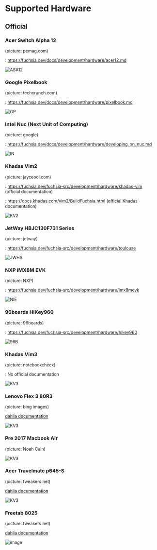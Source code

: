 # Supported Hardware

## Official 

### Acer Switch Alpha 12

(picture: pcmag.com)

: https://fuchsia.dev/docs/development/hardware/acer12.md

![ASA12](https://github.com/dahlia-os/Icons/blob/master/Computers/432005-acer-switch-alpha-12.jpg)

### Google Pixelbook

(picture: techcrunch.com)

: https://fuchsia.dev/docs/development/hardware/pixelbook.md

![GP](https://github.com/dahlia-os/Icons/blob/master/Computers/dscf2979.jpg)

### Intel Nuc (Next Unit of Computing)

(picture: google)

: https://fuchsia.dev/docs/development/hardware/developing_on_nuc.md

![IN](https://github.com/dahlia-os/Icons/blob/master/Computers/nuc_fuchsia.jpg)

### Khadas Vim2

(picture: jayceooi.com)

: https://fuchsia.dev/fuchsia-src/development/hardware/khadas-vim (official documentation)

: https://docs.khadas.com/vim2/BuildFuchsia.html (official Khadas documentation)

![KV2](https://github.com/dahlia-os/Icons/blob/master/Computers/Khadas-VIM2-Max-Full_04.jpg)

### JetWay HBJC130F731 Series

(picture: jetway)

: https://fuchsia.dev/fuchsia-src/development/hardware/toulouse

![JWHS](https://github.com/dahlia-os/Icons/blob/master/Computers/5otdnzvgyet21.png)

### NXP iMX8M EVK

(picture: NXP)

: https://fuchsia.dev/fuchsia-src/development/hardware/imx8mevk

![NIE](https://github.com/dahlia-os/Icons/blob/master/Computers/imx8m.jpeg)

### 96boards HiKey960 

(picture: 96boards)

: https://fuchsia.dev/fuchsia-src/development/hardware/hikey960

![96B](https://github.com/dahlia-os/Icons/blob/master/Computers/hikey-960-SD-front.jpg)


### Khadas Vim3

(picture: notebookcheck)

: No official documentation

![KV3](https://github.com/dahlia-os/Icons/blob/master/Computers/Khadas_VIM3_Amlogic_A311D_SBC.jpg)


### Lenovo Flex 3 80R3

(picture: bing images)

[dahlia documentation](https://github.com/dahlia-os/documentation/blob/master/assets/hardware/Lenovo/Flex-3/80R3/Lenovo-Flex-3-80R3-documentation.md)

![KV3](https://github.com/dahlia-os/documentation/blob/master/assets/images/computer/Lenovo%20Flex%203%2080R3.jpeg)
### Pre 2017 Macbook Air

(picture: Noah Cain)

![KV3](https://lh3.googleusercontent.com/rUYxZ1b1GdSVJOc7dPZDnpzvG6a5gpu4ngNUy4zsLEIOcj4ThDr_X5ITF3X6XvJTtHutXb5M2S98pxSlPrvGkezRXdlqfNxDGZ7UOflqemV5n5ZFtlh3p-ce3tPbPMNYGKMr2HqUn_H5la820D7AvPT1qgU9czZrf4BjVWnTt8L68Nf5oihHDnQ0E1w3OkbQO6dPw_3IpvTwcyWTCGecJlssZ2sh-_yTfNfbG6RCM04P-6NxsVpxB9m-GZjizncwt14qwE6MKxkbpEzDcQL7R8Dt7TEES_l3CVgCE-Orkp4sYI11MouM4yLO20j38tHavl0dqmMR510JSG8qvhuZMtCXJ1SfrZEJ7DS3XxxMV_Z4TJboeqWsW5sB-hGuOWbCy1BZlBxGOlIQLB9KIWOSWoEZbrccu-lz-l4qFldpF8kjeQ9UGwSED9P2yTiZggTdsVn15KPiwD6xyvmLbHeo9gIKbpBVKUe-CTb-TxBAKjaYiaLargbdw93B6P68zR_DmQKCnKdAC5nH6kltZ9okgkjScWcLA5j-hLXTNOz42Fj-PTzYhbyRnVXWdojNNrwvnlHSQAVnK1gv6wN9Npr5RwSvQHhVy0R0zj7Emlg9D_wZ2Y9kjiqxByPMqfDl5RP2aPq8b7Unkp1qviJC7SabSzV3zp1QeV18o_bO46t_ZSLj7-sHd5RBOFDbkPnRcw=w979-h734-no)


### Acer Travelmate p645-S 

(picture: tweakers.net)

[dahlia documentation](https://github.com/dahlia-os/documentation/blob/master/assets/hardware/Acer/TravelMate/P/645-S/Acer-TravelMate-P645-S-documentation.md)

![KV3](https://github.com/dahlia-os/documentation/blob/master/assets/images/computer/Acer%20Travelmate%20p645-S.jpeg)


### Freetab 8025

(picture: tweakers.net)

[dahlia documentation](https://github.com/dahlia-os/documentation/tree/master/assets/hardware/Freetab/8000-series/8025)

![image](https://github.com/dahlia-os/documentation/blob/master/assets/images/computer/Freetab%208025.jpeg)
